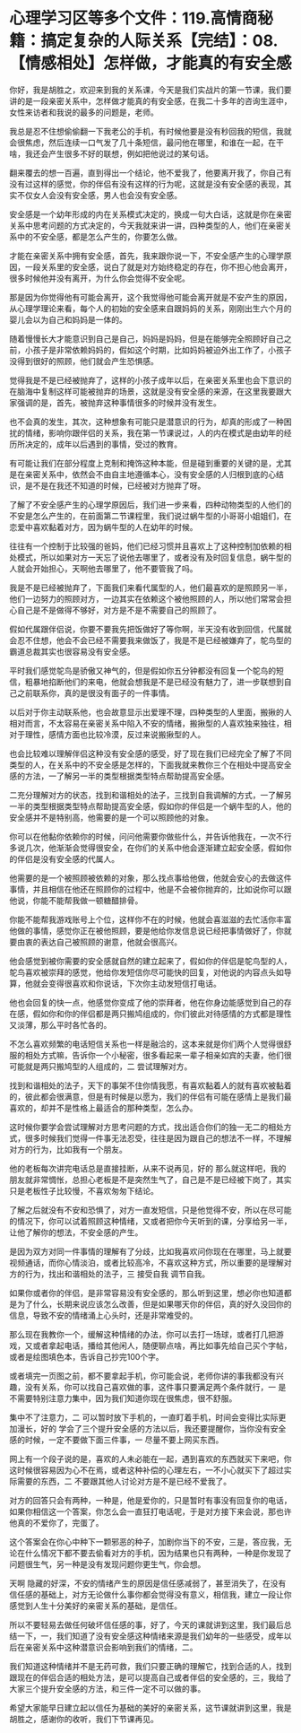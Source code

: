# 心理学习区等多个文件：119.高情商秘籍：搞定复杂的人际关系【完结】：08.【情感相处】怎样做，才能真的有安全感

你好，我是胡胜之，欢迎来到我的关系课，今天是我们实战片的第一节课，我们要讲的是一段亲密关系中，怎样做才能真的有安全感，在我二十多年的咨询生涯中，女性来访者和我说的最多的问题是，老师。

我总是忍不住想偷偷翻一下我老公的手机，有时候他要是没有秒回我的短信，我就会很焦虑，然后连续一口气发了几十条短信，最问他在哪里，和谁在一起，在干啥，我还会产生很多不好的联想，例如把他说过的某句话。

翻来覆去的想一百遍，直到得出一个结论，他不爱我了，他要离开我了，你自己有没有过这样的感觉，你的伴侣有没有这样的行为呢，这就是没有安全感的表现，其实不仅女人会没有安全感，男人也会没有安全感。

安全感是一个幼年形成的内在关系模式决定的，换成一句大白话，这就是你在亲密关系中思考问题的方式决定的，今天我就来讲一讲，四种类型的人，他们在亲密关系中的不安全感，都是怎么产生的，你要怎么做。

才能在亲密关系中拥有安全感，首先，我来跟你说一下，不安全感产生的心理学原因，一段关系里的安全感，说白了就是对方始终稳定的存在，你不担心他会离开，很多时候他并没有离开，为什么你会觉得不安全呢。

那是因为你觉得他有可能会离开，这个我觉得他可能会离开就是不安产生的原因，从心理学理论来看，每个人的初始的安全感来自跟妈妈的关系，刚刚出生六个月的婴儿会以为自己和妈妈是一体的。

随着慢慢长大才能意识到自己是自己，妈妈是妈妈，但是在能够完全照顾好自己之前，小孩子是非常依赖妈妈的，假如这个时期，比如妈妈被迫外出工作了，小孩子没得到很好的照顾，他们就会产生恐惧感。

觉得我是不是已经被抛弃了，这样的小孩子成年以后，在亲密关系里也会下意识的在脑海中复制这样可能被抛弃的场景，这就是没有安全感的来源，在这里我要跟大家强调的是，首先，被抛弃这种事情很多的时候并没有发生。

也不会真的发生，其次，这种想象有可能只是潜意识的行为，却真的形成了一种困扰的情绪，影响你跟伴侣的关系，我在第一节课说过，人的内在模式是由幼年的经历所决定的，成年以后遇到的事情，受过的教育。

有可能让我们在部分程度上克制和掩饰这种本能，但是碰到重要的关键的是，尤其是在亲密关系中，依然会不由自主地遵循本心，没有安全感的人归根到底的心结识，是不是在我还不知道的时候，已经被对方抛弃了呀。

了解了不安全感产生的心理学原因后，我们进一步来看，四种动物类型的人他们的不安是怎么产生的，在前面第二节课程里，我们说过蜗牛型的小哥哥小姐姐们，在恋爱中喜欢黏着对方，因为蜗牛型的人在幼年的时候。

往往有一个控制于比较强的爸妈，他们已经习惯并且喜欢上了这种控制加依赖的相处模式，所以如果对方一天忘了说他去哪里了，或者没有及时回复信息，蜗牛型的人就会开始担心，天啊他去哪里了，他不要管我了吗。

我是不是已经被抛弃了，下面我们来看代属型的人，他们最喜欢的是照顾另一半，他们一边努力的照顾对方，一边其实在依赖这个被他照顾的人，所以他们常常会担心自己是不是做得不够好，对方是不是不需要自己的照顾了。

假如代属跟伴侣说，你要不要我先把饭做好了等你啊，半天没有收到回信，代属就会忍不住想，他会不会已经不需要我来做饭了，我是不是已经被嫌弃了，鸵鸟型的霸道总裁其实也很容易没有安全感。

平时我们感觉鸵鸟是骄傲又神气的，但是假如你五分钟都没有回复一个鸵鸟的短信，粗暴地掐断他们的来电，他就会想我是不是已经没有魅力了，进一步联想到自己之前联系你，真的是很没有面子的一件事情。

以后对于你主动联系他，也会故意显示出爱理不理，四种类型的人里面，搬揪的人相对而言，不太容易在亲密关系中陷入不安的情绪，搬揪型的人喜欢独来独往，相对于理性，感情方面也比较冷漠，反过来说搬揪型的人。

也会比较难以理解伴侣这种没有安全感的感受，好了现在我们已经完全了解了不同类型的人，在关系中的不安全感是怎样的，下面我就来教你三个在相处中提高安全感的方法，一了解另一半的类型根据类型特点帮助提高安全感。

二充分理解对方的状态，找到和谐相处的法子，三找到自我调解的方式，一了解另一半的类型根据类型特点帮助提高安全感，假如你的伴侣是一个蜗牛型的人，他的安全感并不是特别高，他需要的是一个可以照顾他的对象。

你可以在他黏你依赖你的时候，问问他需要你做些什么，并告诉他我在，一次不行多说几次，他渐渐会觉得很安全，在你们的关系中他会逐渐建立起安全感，假如你的伴侣是没有安全感的代属人。

他需要的是一个被照顾被依赖的对象，那么找点事给他做，他就会安心的去做这件事情，并且相信在他还在照顾你的过程中，他是不会被你抛弃的，比如说你可以跟他说，你能不能帮我做一顿糖醋排骨。

你能不能帮我游戏账号上个位，这样你不在的时候，他就会喜滋滋的去忙活你丰富他做的事情，感觉你正在被他照顾，要是他给你发信息说已经把事情做好了，你就要由衷的表达自己被照顾的谢意，他就会很高兴。

他会感觉到被你需要的安全感就自然的建立起来了，假如你的伴侣是鸵鸟型的人，鸵鸟喜欢被崇拜的感觉，他给你发短信你尽可能快的回复，对他说的内容点头如导算，他就会变得很喜欢和你说话，下次你主动发短信打电话。

他也会回复的快一点，他感觉你变成了他的崇拜者，他在你身边能感觉到自己的存在感，假如你和你的伴侣都是两只搬鸠组成的，你们彼此对待感情的方式都是理性又淡薄，那么平时各忙各的。

不怎么喜欢频繁的电话短信关系也一样是融洽的，这本来就是你们两个人觉得很舒服的相处方式嘛，告诉你一个小秘密，很多看起来一辈子相亲如宾的夫妻，他们很可能就是两只搬鸠型的人组成的，二 尝试理解对方。

找到和谐相处的法子，天下的事架不住你情我愿，有喜欢黏着人的就有喜欢被黏着的，彼此都会很满意，但是有时候是以愿为，我们的伴侣有可能在感情上是我们最喜欢的，却并不是性格上最适合的那种类型，怎么办。

这时候你要学会尝试理解对方思考问题的方式，找出适合你们的独一无二的相处方式，很多时候我们觉得一件事无法忍受，往往是因为跟自己的想法不一样，不理解对方的行为，比如我有一个朋友。

他的老板每次讲完电话总是直接挂断，从来不说再见，好的 那么就这样吧，我的朋友就非常惆怅，总担心老板是不是突然生气了，自己是不是已经被下岗了，其实只是老板性子比较慢，不喜欢匆匆下结论。

了解之后就没有不安和恐惧了，对方一直发短信，只是他觉得不安，所以在尽可能的情况下，你可以试着照顾这种情绪，又或者把你今天听到的课，分享给另一半，让他了解你的想法，不安全感的产生。

是因为双方对同一件事情的理解有了分歧，比如我喜欢问你现在在哪里，马上就要视频通话，而你心情淡泊，或者比较高冷，不喜欢这种方式，所以重要的是理解对方的行为，找出和谐相处的法子，三 接受自我 调节自我。

如果你或者你的伴侣，是非常容易没有安全感的，那么听到这里，想必你也知道都是为了什么，长期来说应该怎么改善，但是如果哪天你的伴侣，真的好久没回你的信息，导致不安的情绪涌上心头时，还是非常难受的。

那么现在我教你一个，缓解这种情绪的办法，你可以去打一场球，或者打几把游戏，又或者拿起电话，播给其他闲人，随便聊点啥，再比如事先给自己买个字帖，或者是绘图填色本，告诉自己抄完100个字。

或者填完一页图之前，都不要拿起手机，你可能会说，老师你讲的事我都没有兴趣，没有关系，你可以找自己喜欢做的事，这件事只要满足两个条件就行，一 是不需要特别注意力集中，因为我们知道你现在很焦虑，很不舒服。

集中不了注意力，二 可以暂时放下手机的，一直盯着手机，时间会变得比实际更加漫长，好的 学会了三个提升安全感的方法以后，我还要提醒你，当你没有安全感的时候，一定不要做下面三件事，一 尽量不要上网买东西。

网上有一个段子说的是，喜欢的人未必能在一起，遇到喜欢的东西就买下来吧，你这时候很容易因为心不在焉，或者这种补偿的心理左右，一不小心就买下了超过实际需要的东西，二 不要跟其他人讨论对方是不是已经不爱我了。

对方的回答只会有两种，一种是，他是爱你的，只是暂时有事没有回复你的电话，如果你相信这一个答案，你怎么会一直狂打电话呢，于是对方接下来会说，那也许他真的不爱你了，完蛋了。

这个答案会在你心中种下一颗邪恶的种子，加剧你当下的不安，三是，答应我，无论在什么情况下都不要去偷看对方的手机，因为结果也只有两种，一种是你发现了问题很生气，另一种是没有发现问题你更生气，你会想。

天啊 隐藏的好深，不安的情绪产生的原因是信任感减弱了，甚至消失了，在没有信任感的基础上，对方无论做什么事你都会觉得没有意义，相信我，建立一段让你感觉到人生十分美好的亲密关系的基础，是信任。

所以不要轻易去做任何破坏信任感的事，好了，今天的课就讲到这里，我们最后总结一下，一，我们知道了没有安全感这种情绪来源是我们幼年的一些感受，成年以后在亲密关系中这种潜意识会影响到我们的情绪，二。

我们知道这种情绪并不是无药可救，我们只要正确的理解它，找到合适的人，找到跟现在的伴侣合适的相处方法，是可以提高自己或者伴侣的安全感的，三，我给了大家三个提升安全感的方法，和三件一定不可以做的事。

希望大家能早日建立起以信任为基础的美好的亲密关系，这节课就讲到这里，我是胡胜之，感谢你的收听，我们下节课再见。